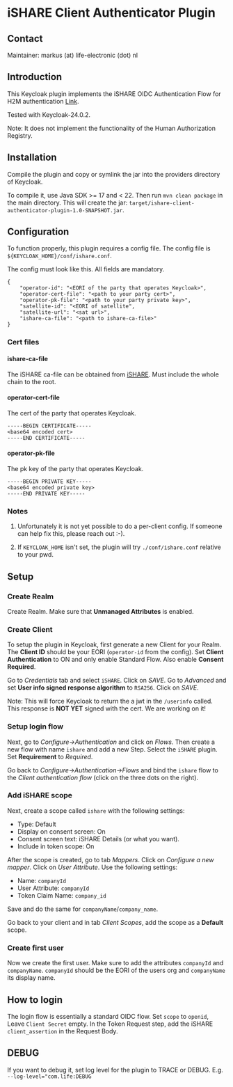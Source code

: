# iSHARE Client Authenticator Plugin

## Contact

Maintainer: markus (at) life-electronic (dot) nl

## Introduction

This Keycloak plugin implements the iSHARE OIDC Authentication Flow for
H2M authentication [Link](https://dev.ishare.eu/reference/authentication.html).

Tested with Keycloak-24.0.2.

Note: It does not implement the functionality of the Human
Authorization Registry.

## Installation

Compile the plugin and copy or symlink the jar into the providers directory of
Keycloak.

To compile it, use Java SDK >= 17 and < 22. Then run `mvn clean package` in the
main directory. This will create the jar:
`target/ishare-client-authenticator-plugin-1.0-SNAPSHOT.jar`. 

## Configuration

To function properly, this plugin requires a config file. The config
file is `${KEYCLOAK_HOME}/conf/ishare.conf`. 

The config must look like this. All fields are mandatory.
```
{
    "operator-id": "<EORI of the party that operates Keycloak>",
    "operator-cert-file": "<path to your party cert>",
    "operator-pk-file": "<path to your party private key>",
    "satellite-id": "<EORI of satellite",
    "satellite-url": "<sat url>",
    "ishare-ca-file": "<path to ishare-ca-file>"
}
```

### Cert files

#### ishare-ca-file

The iSHARE ca-file can be obtained from [iSHARE](https://ca7.isharetest.net:8442/ejbca/retrieve/ca_certs.jsp). Must include the whole
chain to the root.

#### operator-cert-file

The cert of the party that operates Keycloak. 

```
-----BEGIN CERTIFICATE-----
<base64 encoded cert>
-----END CERTIFICATE-----
```

#### operator-pk-file

The pk key of the party that operates Keycloak.
```
-----BEGIN PRIVATE KEY-----
<base64 encoded private key>
-----END PRIVATE KEY-----
```

### Notes

1. Unfortunately it is not yet possible to do a per-client
config. If someone can help fix this, please reach out :-).

2. If `KEYCLOAK_HOME` isn't set, the plugin will try
   `./conf/ishare.conf` relative to your pwd.

## Setup

### Create Realm

Create Realm. Make sure that **Unmanaged Attributes** is enabled.

### Create Client

To setup the plugin in Keycloak, first generate a new Client for your
Realm. The **Client ID** should be your EORI (`operator-id` from the
config). 
Set **Client Authentication** to ON and only enable Standard
Flow. Also enable **Consent Required**.

Go to *Credentials* tab and select `iSHARE`. Click on *SAVE*.
Go to *Advanced* and set **User info signed response algorithm** to
`RSA256`. Click on *SAVE*.

Note: This will force Keycloak to return the a jwt in the `/userinfo`
called. This response is **NOT YET** signed with the cert. We are
working on it!

### Setup login flow

Next, go to *Configure->Authentication* and click on *Flows*. Then
create a new flow with name `ishare` and add a new Step. Select the
`iSHARE` plugin. Set **Requirement** to *Required*.

Go back to *Configure->Authentication->Flows* and bind the `ishare` flow
to the *Client authentication flow* (click on the three dots on the
right).

### Add iSHARE scope

Next, create a scope called `ishare` with the following settings:

- Type: Default
- Display on consent screen: On
- Consent screen text: iSHARE Details (or what you want).
- Include in token scope: On

After the scope is created, go to tab *Mappers*. Click on *Configure a
new mapper*. Click on *User Attribute*. Use the following settings:

- Name: `companyId`
- User Attribute: `companyId`
- Token Claim Name: `company_id`

Save and do the same for `companyName`/`company_name`.

Go back to your client and in tab *Client Scopes*, add the scope as a
**Default** scope.

### Create first user

Now we create the first user. Make sure to add the attributes `companyId`
and `companyName`. `companyId` should be the EORI of the users org and
`companyName` its display name.

## How to login

The login flow is essentially a standard OIDC flow. Set `scope` to `openid`, Leave `Client Secret`
empty. In the Token Request step, add the iSHARE `client_assertion` in
the Request Body.

## DEBUG

If you want to debug it, set log level for the plugin to TRACE or
DEBUG. E.g. `--log-level="com.life:DEBUG`






   




